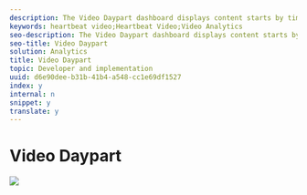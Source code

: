 ```yaml
---
description: The Video Daypart dashboard displays content starts by time of day to let you quickly view when your audience is engaged.
keywords: heartbeat video;Heartbeat Video;Video Analytics
seo-description: The Video Daypart dashboard displays content starts by time of day to let you quickly view when your audience is engaged.
seo-title: Video Daypart
solution: Analytics
title: Video Daypart
topic: Developer and implementation
uuid: d6e90dee-b31b-41b4-a548-cc1e69df1527
index: y
internal: n
snippet: y
translate: y
---
```


# Video Daypart

![](graphics/video-daypart-report.png) 
